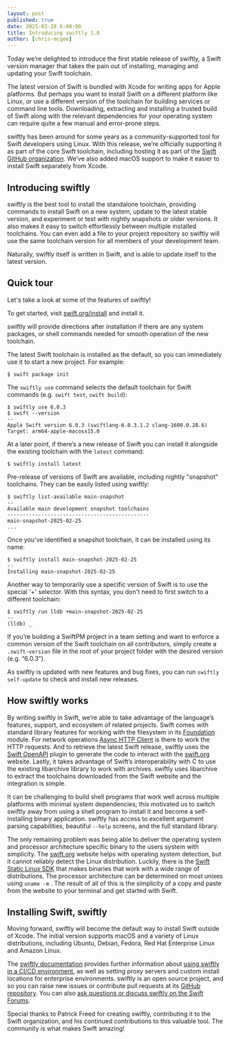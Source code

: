 ```yaml
---
layout: post
published: true
date: 2025-03-28 6:00:00
title: Introducing swiftly 1.0
author: [chris-mcgee]
---
```


Today we’re delighted to introduce the first stable release of swiftly, a Swift version manager that takes the pain out of installing, managing and updating your Swift toolchain.

The latest version of Swift is bundled with Xcode for writing apps for Apple platforms. But perhaps you want to install Swift on a different platform like Linux, or use a different version of the toolchain for building services or command line tools. Downloading, extracting and installing a trusted build of Swift along with the relevant dependencies for your operating system can require quite a few manual and error-prone steps.

swiftly has been around for some years as a community-supported tool for Swift developers using Linux. With this release, we’re officially supporting it as part of the core Swift toolchain, including hosting it as part of the [Swift GitHub organization](https://github.com/swiftlang). We’ve also added macOS support to make it easier to install Swift separately from Xcode.

## Introducing swiftly

swiftly is the best tool to install the standalone toolchain, providing commands to install Swift on a new system, update to the latest stable version, and experiment or test with nightly snapshots or older versions. It also makes it easy to switch effortlessly between multiple installed toolchains. You can even add a file to your project repository so swiftly will use the same toolchain version for all members of your development team.

Naturally, swiftly itself is written in Swift, and is able to update itself to the latest version.

## Quick tour

Let's take a look at some of the features of swiftly!

To get started, visit [swift.org/install](http://swift.org/install) and install it.

swiftly will provide directions after installation if there are any system packages, or shell commands needed for smooth operation of the new toolchain.

The latest Swift toolchain is installed as the default, so you can immediately use it to start a new project. For example:

```
$ swift package init
```

The `swiftly use` command selects the default toolchain for Swift commands (e.g. `swift test`, `swift build`):

```
$ swiftly use 6.0.3
$ swift --version
--
Apple Swift version 6.0.3 (swiftlang-6.0.3.1.2 clang-1600.0.28.6)
Target: arm64-apple-macosx15.0
```

At a later point, if there’s a new release of Swift you can install it alongside the existing toolchain with the `latest` command:

```
$ swiftly install latest
```

Pre-release of versions of Swift are available, including nightly "snapshot" toolchains. They can be easily listed using swiftly:

```
$ swiftly list-available main-snapshot
--
Available main development snapshot toolchains
----------------------------------------------
main-snapshot-2025-02-25
...
```

Once you’ve identified a snapshot toolchain, it can be installed using its name:

```
$ swiftly install main-snapshot-2025-02-25
--
Installing main-snapshot-2025-02-25
```

Another way to temporarily use a specific version of Swift is to use the special '+' selector. With this syntax, you don't need to first switch to a different toolchain:

```
$ swiftly run lldb +main-snapshot-2025-02-25
--
(lldb) _
```

If you’re building a SwiftPM project in a team setting and want to enforce a common version of the Swift toolchain on all contributors, simply create a `.swift-version` file in the root of your project folder with the desired version (e.g. “6.0.3”).

As swiftly is updated with new features and bug fixes, you can run `swiftly self-update` to check and install new releases.

## How swiftly works

By writing swiftly in Swift, we’re able to take advantage of the language’s features, support, and ecosystem of related projects. Swift comes with standard library features for working with the filesystem in its [Foundation](https://developer.apple.com/documentation/foundation/) module. For network operations [Async HTTP Client](https://github.com/swift-server/async-http-client) is there to work the HTTP requests. And to retrieve the latest Swift release, swiftly uses the [Swift OpenAPI](https://github.com/apple/swift-openapi-generator) plugin to generate the code to interact with the [swift.org](http://swift.org/)  website. Lastly, it takes advantage of Swift’s interoperability with C to use the existing libarchive library to work with archives. swiftly uses libarchive to extract the toolchains downloaded from the Swift website and the integration is simple.

It can be challenging to build shell programs that work well across multiple platforms with minimal system dependencies; this motivated us to switch swiftly away from using a shell program to install it and become a self-installing binary application. swiftly has access to excellent argument parsing capabilities, beautiful `--help` screens, and the full standard library.

The only remaining problem was being able to deliver the operating system and processor architecture specific binary to the users system with simplicity. The [swift.org](http://swift.org/) website helps with operating system detection, but it cannot reliably detect the Linux distribution. Luckily, there is the [Swift Static Linux SDK](https://www.swift.org/documentation/articles/static-linux-getting-started.html) that makes binaries that work with a wide range of distributions. The processor architecture can be determined on most unixes using `uname -m` . The result of all of this is the simplicity of a copy and paste from the website to your terminal and get started with Swift.

## Installing Swift, swiftly

Moving forward, swiftly will become the default way to install Swift outside of Xcode. The initial version supports macOS and a variety of Linux distributions, including Ubuntu, Debian, Fedora, Red Hat Enterprise Linux and Amazon Linux.

The [swiftly documentation](https://www.swift.org/swiftly/documentation/swiftlydocs/) provides further information about [using swiftly in a CI/CD environment](https://www.swift.org/swiftly/documentation/swiftly/automated-install), as well as setting proxy servers and custom install locations for enterprise environments. swiftly is an open source project, and so you can raise new issues or contribute pull requests at its [GitHub repository](https://github.com/swiftlang/swiftly). You can also [ask questions or discuss swiftly on the Swift Forums](https://forums.swift.org/tag/swiftly).

Special thanks to Patrick Freed for creating swiftly, contributing it to the Swift organization, and his continued contributions to this valuable tool. The community is what makes Swift amazing!

